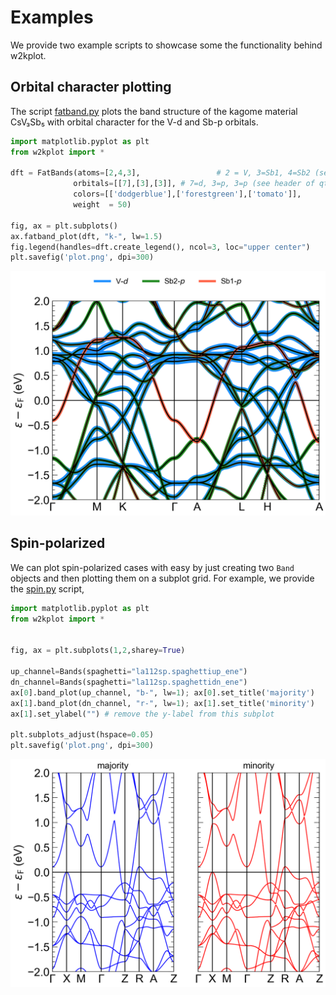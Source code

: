 Examples
========

We provide two example scripts to showcase some the functionality behind w2kplot.

## Orbital character plotting

The script [fatband.py](csv3sb5/fatband.py) plots the band structure of the kagome material CsV₃Sb₅ with orbital character for the V-d and Sb-p orbitals.
```python
import matplotlib.pyplot as plt
from w2kplot import *

dft = FatBands(atoms=[2,4,3],                 # 2 = V, 3=Sb1, 4=Sb2 (see struct file)
              orbitals=[[7],[3],[3]], # 7=d, 3=p, 3=p (see header of qtl file)
              colors=[['dodgerblue'],['forestgreen'],['tomato']],
              weight  = 50)

fig, ax = plt.subplots()
ax.fatband_plot(dft, "k-", lw=1.5)
fig.legend(handles=dft.create_legend(), ncol=3, loc="upper center")
plt.savefig('plot.png', dpi=300)
```

<img style="padding: 0 100% 0 0" src="csv3sb5/plot.png" />

## Spin-polarized

We can plot spin-polarized cases with easy by just creating two `Band` objects and then plotting them on a subplot grid. For example, we provide the [spin.py](la11sp/spin.py) script,

```python
import matplotlib.pyplot as plt
from w2kplot import *


fig, ax = plt.subplots(1,2,sharey=True)

up_channel=Bands(spaghetti="la112sp.spaghettiup_ene")
dn_channel=Bands(spaghetti="la112sp.spaghettidn_ene")
ax[0].band_plot(up_channel, "b-", lw=1); ax[0].set_title('majority')
ax[1].band_plot(dn_channel, "r-", lw=1); ax[1].set_title('minority')
ax[1].set_ylabel("") # remove the y-label from this subplot

plt.subplots_adjust(hspace=0.05)
plt.savefig('plot.png', dpi=300)
```

<img style="padding: 0 100% 0 0" src="la112sp/plot.png" />
